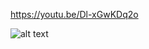 https://youtu.be/Dl-xGwKDq2o


![alt text](http://url/to/https://onedrive.live.com/?cid=F237758C3E9A3C1C&id=F237758C3E9A3C1C%211493&parId=F237758C3E9A3C1C%21291&o=OneUp)
